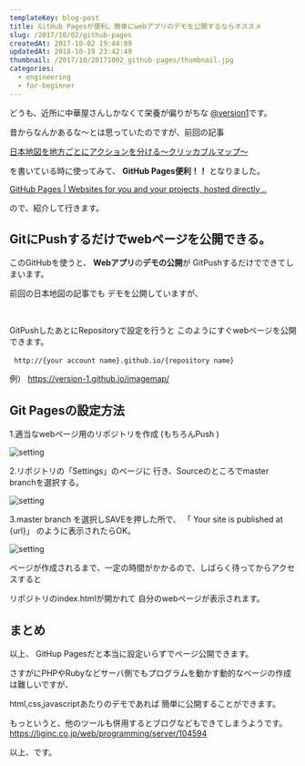```yaml
---
templateKey: blog-post
title: GitHub Pagesが便利。簡単にwebアプリのデモを公開するならオススメ
slug: /2017/10/02/github-pages
createdAt: 2017-10-02 19:44:09
updatedAt: 2018-10-19 23:42:49
thumbnail: /2017/10/20171002_github-pages/thumbnail.jpg
categories:
  - engineering
  - for-beginner
---
```


どうも、近所に中華屋さんしかなくて栄養が偏りがちな
<a href="https://twitter.com/version1_2017">@version1</a>です。

昔からなんかあるな〜とは思っていたのですが、前回の記事

<a href="https://ver-1-0.net/2017/10/01/japanese-action/">日本地図を地方ごとにアクションを分ける〜クリッカブルマップ〜</a>

を書いている時に使ってみて、
**GitHub Pages便利！！**
となりました。

<a href="https://pages.github.com/">GitHub Pages | Websites for you and your projects, hosted directly ..</a>

ので、紹介して行きます。

<h2 class="chapter">GitにPushするだけでwebページを公開できる。</h2>

このGitHubを使うと、
<strong>Webアプリ</strong>の<strong>デモの公開</strong>が
GitPushするだけでできてしまいます。


前回の日本地図の記事でも
デモを公開していますが、

&nbsp;

GitPushしたあとにRepositoryで設定を行うと
このようにすぐwebページを公開できます。

&nbsp;
`http://{your account name}.github.io/{repository name}`

例）
<a href="https://version-1.github.io/imagemap/">https://version-1.github.io/imagemap/</a>

<div class="after-intro"></div>

<h2 class="chapter">Git Pagesの設定方法</h2>

1.適当なwebページ用のリポジトリを作成
(もちろんPush )

<img class="post-image" src="https://s3-ap-northeast-1.amazonaws.com/statics.ver-1-0.net/uploads/2017/10/20171002_github-pages/setting1.png" alt="setting"/>


2.リポジトリの「Settings」のページに
行き、Sourceのところでmaster branchを選択する。

<img class="post-image" src="https://s3-ap-northeast-1.amazonaws.com/statics.ver-1-0.net/uploads/2017/10/20171002_github-pages/setting2.png" alt="setting"/>


3.master branch を選択しSAVEを押した所で、
「 Your site is published at {url}」
のように表示されたらOK。

<img class="post-image" src="https://s3-ap-northeast-1.amazonaws.com/statics.ver-1-0.net/uploads/2017/10/20171002_github-pages/setting3.png" alt="setting"/>


ページが作成されるまで、一定の時間がかかるので、しばらく待ってからアクセスすると

リポジトリのindex.htmlが開かれて
自分のwebページが表示されます。

<h2 class="chapter">まとめ</h2>

以上、
GitHup Pagesだと本当に設定いらずでページ公開できます。

さすがにPHPやRubyなどサーバ側でもプログラムを動かす動的なページの作成は難しいですが、

html,css,javascriptあたりのデモであれば
簡単に公開することができます。

もっというと、他のツールも併用するとブログなどもできてしまうようです。
<a href="https://liginc.co.jp/web/programming/server/104594">https://liginc.co.jp/web/programming/server/104594</a>

以上、です。

